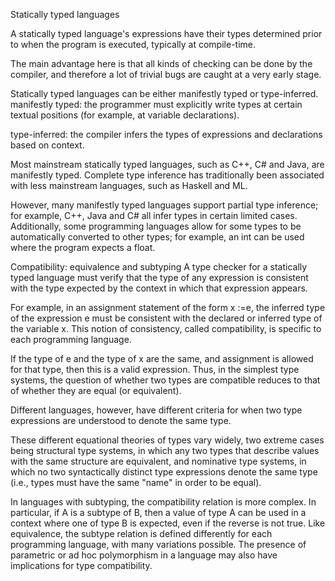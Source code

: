 Statically typed languages

A statically typed language's expressions have their types determined prior to when the program is executed, typically at compile-time.

The main advantage here is that all kinds of checking can be done by the compiler, and therefore a lot of trivial bugs are caught at a very early stage.

Statically typed languages can be either manifestly typed or type-inferred.
  manifestly typed: the programmer must explicitly write types at certain textual positions (for example, at variable declarations).

  type-inferred: the compiler infers the types of expressions and declarations based on context.


Most mainstream statically typed languages, such as C++, C# and Java, are manifestly typed. Complete type inference has traditionally been associated with less mainstream languages, such as Haskell and ML.

However, many manifestly typed languages support partial type inference; for example, C++, Java and C# all infer types in certain limited cases. Additionally, some programming languages allow for some types to be automatically converted to other types; for example, an int can be used where the program expects a float.


Compatibility: equivalence and subtyping
A type checker for a statically typed language must verify that the type of any expression is consistent with the type expected by the context in which that expression appears.

For example, in an assignment statement of the form x :=e, the inferred type of the expression e must be consistent with the declared or inferred type of the variable x. This notion of consistency, called compatibility, is specific to each programming language.

If the type of e and the type of x are the same, and assignment is allowed for that type, then this is a valid expression. Thus, in the simplest type systems, the question of whether two types are compatible reduces to that of whether they are equal (or equivalent).

Different languages, however, have different criteria for when two type expressions are understood to denote the same type.

These different equational theories of types vary widely, two extreme cases being structural type systems, in which any two types that describe values with the same structure are equivalent, and nominative type systems, in which no two syntactically distinct type expressions denote the same type (i.e., types must have the same "name" in order to be equal).

In languages with subtyping, the compatibility relation is more complex. In particular, if A is a subtype of B, then a value of type A can be used in a context where one of type B is expected, even if the reverse is not true. Like equivalence, the subtype relation is defined differently for each programming language, with many variations possible. The presence of parametric or ad hoc polymorphism in a language may also have implications for type compatibility.
